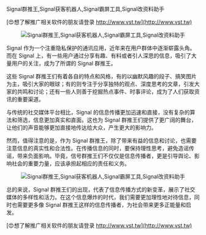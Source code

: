 Signal群推王,Signal获客机器人,Signal霸屏工具,Signal改资料助手

[😍想了解推广相关软件的朋友请登录 http://www.vst.tw](http://www.vst.tw)

 <center><img src="https://vst.tw/MP4/tuiguang/png/8.png" alt="Signal群推王,Signal获客机器人,Signal霸屏工具,Signal改资料助手"></center>

Signal 作为一个注重隐私保护的通讯应用，近年来在用户群体中逐渐崭露头角。而在 Signal 上，有一些用户通过分享有趣、有料或者引人深思的信息，吸引了大量用户的关注，成为了所谓的 Signal 群推王。

这些 Signal 群推王们有着各自的特点和风格，有的以幽默风趣的段子、搞笑图片为主，吸引大家的眼球；有的则专注于分享独特的观点、深度思考的文章，引发大家的共鸣和讨论；还有一些人则善于挖掘热点事件、时事评论，成为了人们获取资讯的重要渠道。

与传统的社交媒体平台相比，Signal 的信息传播更加迅速和直接，没有复杂的算法和筛选，信息更加真实和直面。这也为 Signal 群推王们提供了更广阔的舞台，让他们的声音能够更加直接地传达给大众，产生更大的影响力。

然而，值得注意的是，作为 Signal 群推王，除了带来有益的信息和讨论，也需要注意信息的真实性和合法性。在传播信息的同时，要保持理性思考，避免造谣传谣，带来负面影响。毕竟，信号群推王们不仅仅是信息传播者，更是引导舆论、影响社会的重要力量，应该承担起相应的责任和义务。

 <center><img src="https://vst.tw/MP4/tuiguang/png/6.png" alt="Signal群推王,Signal获客机器人,Signal霸屏工具,Signal改资料助手"></center>

总的来说，Signal 群推王们的出现，代表了信息传播方式的新变革，展示了社交媒体的多样性和活力。在这个信息爆炸的时代，我们需要更加理性地对待信息，同时也需要更多像 Signal 群推王这样的信息传播者，为社会带来更多正能量和启发。

[😍想了解推广相关软件的朋友请登录 http://www.vst.tw](http://www.vst.tw)



